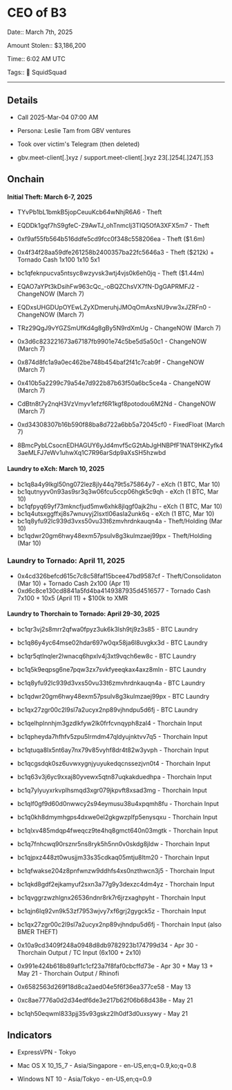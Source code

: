 # CEO of B3

Date:: March 7th, 2025

Amount Stolen:: $3,186,200

Time:: 6:02 AM UTC

Tags:: 🔑 SquidSquad


----


## Details

- Call 2025-Mar-04 07:00 AM

- Persona: Leslie Tam from GBV ventures

- Took over victim's Telegram (then deleted)

- gbv.meet-client[.]xyz / support.meet-client[.]xyz 23[.]254[.]247[.]53


## Onchain

#### Initial Theft: March 6-7, 2025 

- TYvPb1bL1bmkB5jopCeuuKcb64wNhjR6A6 - Theft
- EQDDk1gqf7hS9gfeC-Z9AwTJ_ohTnmcIj3TIQ5OfA3XFX5m7 - Theft
- 0xf9af55fb564b516ddfe5cd9fcc0f348c558206ea - Theft ($1.6m)
- 0x4f34f28aa59dfe261258b2400357ba22fc5646a3 - Theft ($212k) + Tornado Cash 1x100 1x10 5x1 
- bc1qfeknpucva5ntsyc8wzyvsk3wtj4vjs0k6eh0jq - Theft ($1.44m)

- EQAO7aYPt3kDsihFw963cQc_-oBQZChsVX7fN-DgGAPRMFJ2 - ChangeNOW  (March 7)
- EQDxsUHGDUpOYEwLZyXDmeruhjJMOqOmAxsNU9vw3xJZRFn0 - ChangeNOW  (March 7)
- TRz29QgJ9vYGZSmUfKd4g8gBy5N9rdXmUg - ChangeNOW (March 7)
- 0x3d6c823221673a67187fb9901e74c5be5d5a50c1 - ChangeNOW (March 7)
- 0x874d8fc1a9a0ec462be748b454baf2f41c7cab9f - ChangeNOW (March 7)
- 0x410b5a2299c79a54e7d922b87b63f50a6bc5ce4a - ChangeNOW (March 7)
- CdBtn8t7y2nqH3VzVmyv1efzf6R1kgf8potodou6M2Nd - ChangeNOW (March 7)
- 0xd34308307b16b590f88ba8d722a6bb5a72045cf0 - FixedFloat (March 7)
- 8BmcPybLCsocnEDHAGUY6yJd4mvf5cG2tAbJgHNBPfF1NAT9HKZyfk43aeMLFJ7eWv1uhwXq1C7R96arSdp9aXsSH5hzwbd




#### Laundry to eXch: March 10, 2025

- bc1q8a4y9lkgl50ng072lez8jly44q79t5s75864y7 - eXch (1 BTC, Mar 10)
- bc1qutnyyv0n93as9sr3q3w06fcu5ccp06hgk5c9qh - eXch (1 BTC, Mar 10)
- bc1qfpyq69yf73mkncfjud5mw6xhk8jlqgf0ajk2hu - eXch (1 BTC, Mar 10)
- bc1q4utsxggffxj8s7wnuvyj2lsxtl06asla2unk6q - eXch (1 BTC, Mar 10)
- bc1q8yfu92lc939d3vxs50vu33t6zmvhrdnkauqn4a - Theft/Holding (Mar 10)
- bc1qdwr20gm6hwy48exm57psulv8g3kulmzaej99px - Theft/Holding (Mar 10)

### Laundry to Tornado: April 11, 2025
- 0x4cd326befcd615c7c8c58faf15bcee47bd9587cf - Theft/Consolidaton (Mar 10) + Tornado Cash 2x100 (Apr 11)
- 0xd6c8ce130cd8841a5fd4ba4149387935d4516577 - Tornado Cash 7x100 + 10x5 (April 11) + $100k to XMR


#### Laundry to Thorchain to Tornado: April 29-30, 2025

- bc1qr3vj2s8mrr2qfwa0fpyz3uk6k3lsh9tj9z3s85 - BTC Laundry 
- bc1q86y4yc64mse02hdar697w0qx58ja6l8uvgkx3d - BTC Laundry 
- bc1qr5qtlnqler2lwnacq6hpxlv4j3xt9vqch6ew8c - BTC Laundry 
- bc1q5k9eqpsg6ne7pqw3zx7svkfyeeqkax4axz8mln - BTC Laundry 
- bc1q8yfu92lc939d3vxs50vu33t6zmvhrdnkauqn4a - BTC Laundry 
- bc1qdwr20gm6hwy48exm57psulv8g3kulmzaej99px - BTC Laundry 
- bc1qx27zgr00c2l9sl7a2ucyx2np89vjhndpu5d6fj - BTC Laundry 
- bc1qelhplnnhjm3gzdlkfyw2lk0frfcvnqyph8zal4 - Thorchain Input 
- bc1qpheyda7hfhfv5zpu5lrmdm47qldyujnktvv7q5 - Thorchain Input 
- bc1qtuqa8lx5nt6ay7nx79v85vyhf8dr4t82w3yvph - Thorchain Input 
- bc1qcgsdqk0sz6uvwxygnjyuyukedqcnssezjvn0t4 - Thorchain Input 
- bc1q63v3j6yc9xxaj80yvewx5qtn87uqkakduedhpa - Thorchain Input 
- bc1q7ylyuyxrkvplhsmqd3xgr079jkpvft8xsad3mg - Thorchain Input 
- bc1qlf0gf9d60d0nwwcy2s94eymusu38u4xpqmh8fu - Thorchain Input 
- bc1q0kh8dmymhgps4dxwe0el2gkgwzplfp5enysqxu - Thorchain Input 
- bc1qlxv485mdqp4fweqcz9te4hq8gmct640n03mgtk - Thorchain Input 
- bc1q7fnhcwq90rsznr5ns8ryk5h5nn0v0skdg8jldw - Thorchain Input 
- bc1qjpxz448zt0wusjjm33s35cdkaq05mtju8ltm20 - Thorchain Input 
- bc1qfwakse204z8pnfwnzw9ddhfs4xs0nzthwcn3j5 - Thorchain Input 
- bc1qkd8gdf2ejkamyuf2sxn3a77g9y3dexzc4dm4yz - Thorchain Input 
- bc1qvggrzwzhlgnx26536ndnr8rk7r6jrzxaghpyht - Thorchain Input 
- bc1qjn6lq92vn9k53zf7953wjvy7xf6grj2gygck5z - Thorchain Input 
- bc1qx27zgr00c2l9sl7a2ucyx2np89vjhndpu5d6fj - Thorchain Input (also BMER THEFT) 


- 0x10a9cd3409f248a0948d8db9782923b174799d34 - Apr 30 - Thorchain Output / TC Input (6x100 + 2x10) 
- 0x991e424b618b89af1c1cf23a7f8faf0cbcffd73e - Apr 30 + May 13 + May 21 - Thorchain Output / Rhinofi 
- 0x6582563d269f18d8ca2aed04e5f6f36ea377ce58 - May 13
- 0xc8ae7776a0d2d34edf6de3e217b62f06b68d438e - May 21
- bc1qh50eqwml833pjj35v93gskz2lh0df3d0uxsywy - May 21


 
 
 
 
 
 
 


## Indicators

- ExpressVPN - Tokyo

- Mac OS X 10_15_7 - Asia/Singapore - en-US,en;q=0.9,ko;q=0.8

- Windows NT 10 - Asia/Tokyo - en-US,en;q=0.9
